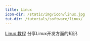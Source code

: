```yaml
---
title: Linux
icon-dir: /static/img/icon/linux.jpg
tut-dir: /tutorials/software/linux/
---
```

<a href="{{page.tut-dir}}">Linux 教程</a> 分享Linux开发方面的知识.

